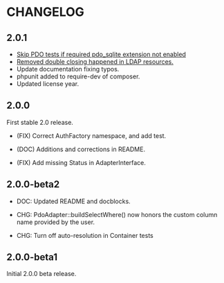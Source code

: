 # CHANGELOG

## 2.0.1

- [Skip PDO tests if required pdo_sqlite extension not enabled](https://github.com/auraphp/Aura.Auth/pull/78)
- [Removed double closing happened in LDAP resources.](https://github.com/auraphp/Aura.Auth/pull/75)
- Update documentation fixing typos.
- phpunit added to require-dev of composer.
- Updated license year.

## 2.0.0

First stable 2.0 release.

- (FIX) Correct AuthFactory namespace, and add test.

- (DOC) Additions and corrections in README.

- (FIX) Add missing Status in AdapterInterface.

## 2.0.0-beta2

- DOC: Updated README and docblocks.

- CHG: PdoAdapter::buildSelectWhere() now honors the custom column name provided by the user.

- CHG: Turn off auto-resolution in Container tests

## 2.0.0-beta1

Initial 2.0.0 beta release.
